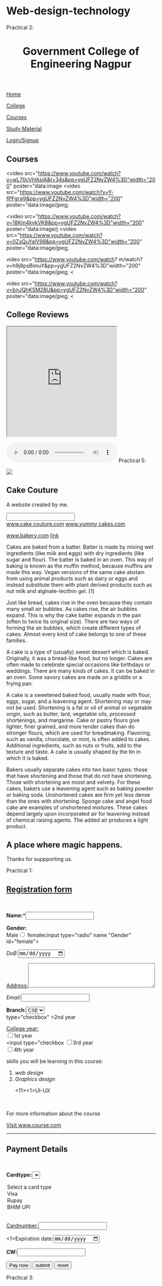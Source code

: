 # Web-design-technology
Practical 2:
<!DOCTYPE html>

<html lang="en">

<head>

<meta charset="UTF-8">

<meta name="viewport" content="width=device-width, initial-scale=1.0">

<title>Govt College of Engg Home</title>

<link href="styles.css" rel="stylesheet">

</head>

<body>

<header>

<h1>Government College of Engineering Nagpur</h1>

</header>

<nav>

<a href="#">Home</a>&nbsp; &nbsp;

<a href="#">College</a>&nbsp;&nbsp;

<a href="#">Courses</a>&nbsp;&nbsp;

<a href="#">Study Material</a>&nbsp;&nbsp;

<a href="#">Login/Signup</a>

</nav>

<main>

<section>

<h2>Courses</h2>

<video src="https://www.youtube.com/watch?v=wL70cVHAsjA&t=34s&pp=ygUFZ2NvZW4%3D"width="200" poster="data:image <video src="https://www.youtube.com/watch?v=Y-fPFgrxljI&pp=ygUFZ2NvZW4%3D"width="200" poster="data:image/jpeg;

<video src="https://www.youtube.com/watch?v=18Km4kykVK8&pp=ygUFZ2NvZW4%3D"width="200" poster="data:image/j <video src="https://www.youtube.com/watch?v=0ZxQuYalV98&pp=ygUFZ2NvZW4%3D"width="200" poster="data:image/jpeg;

video src="https://www.youtube.com/watch? m/watch?v=h9j8psBimuY&pp=ygUFZ2NvZW4%3D"width="200" poster="data:image/jpeg; <

video src="https://www.youtube.com/watch?v=bnJQhKSM28U&pp=ygUFZ2NvZW4%3D"width="200" poster="data:image/jpeg; <

</section>

<section>

<h2>College Reviews</h2>

<iframe width="300" height="300" src="https://www.youtube.com/embed/wL70cVHAsjA?si=MCAr-E7ntrxoRNPE" title="Y

<iframe width="300" height="300" src="https://www.youtube.com/embed/Y-fPFgrxljI?si=12MQYIbyiBSu6AXB" title="Y

<iframe width="300" height="300" src="https://www.youtube.com/embed/18Km4kykVK8?si=BaBuRTfYDANB1FUR" title="Y

<iframe width="300" height="300" src="https://www.youtube.com/embed/0ZxQuYalV98?si=WSpyqt1VvVE-3105" title="Y <iframe width="300" height="300" src="https://www.youtube.com/embed/h9j8psBimuY?si=MNR1RYKNZACmQ8n1" title="Y

<iframe width="300" height="300" src="https://www.youtube.com/embed/bnJQhKSM28U?si=B1p160ZGNhj10WRa" title="Y

</section>
<section>

<h2>Study Materials</h2>

<a href="#"target="_blank"><img src="data:image/jpeg;base64,/9j/4AAQSkZJRgABAQAAAQABAAD/2wCEAAkGBXMTEhUTEHI

href="#"target="_blank"><img src="data:image/png;base64,iVBORw0KGgoAAAANSUhEUgAAAZKAAAB7CAMAAACRgA3BAAAA

<a <a href="#"target="_blank"><img src="data:image/jpeg;base64,/9j/4AAQSkZJRgABAQAAAQABAAD/2wCEAAkGBxMTEHUTEXM

</section>

<section>

<h2>Our Founder</h2>

<img src="data:image/jpeg;base64,/9j/4AAQSkZJRgABAQAAAQABAAD/2wCEAAkGBXASEHITEBIVFRUWFRUVFxYVFhcZGB

</section>

<h3>Shri V C Rastogi</h3>

<p><b>Principal Secretary, Higher & Technical Education</b></p>

<a href="https://www.youtube.com">YouTube</a>

<a href="https://in.linkedin.com/" target="_blank" rel="noopener noreferrer">LinkedIn</a>

<a href="https://www.youtube.com/" target="_blank" rel="noopener noreferrer">Instagram</a>

<a href="https://www.youtube.com/" target="_blank" rel="noopener noreferrer">Facebook</a>

<p>An accomplished professional with more than two decades of comprehensive experience in new business buildi

<h4>About College</h4>

<p>This Institute, commonly referred as GCOEN, was started functioning in 2016 with 5 UG & 1 PG Engineering P

</section>

</main>

<footer>

<a href="#">FAQ</a>&nbsp;&nbsp;

<a href="#">Contact Us</a>&nbsp;&nbsp;

<a href="#">Terms of Use</a>&nbsp;&nbsp;

<a href="#">Privacy Policy</a>&nbsp;&nbsp;

<a href="#">Refund Policy</a>&nbsp;&nbsp;

<a href="#">&copy; 2024|GCOE</a>

</footer>

</body>

</html>
Practical 4:
<!DOCTYPE html>

<html lang="en">

<head>

<meta charset="UTF-8">

<meta name="viewpoint" content=width=device>

<title>Document</title>

<style>

div{ background-color:pink;

height: 200px;

width:300px;

padding: 18px;

border: 10px solid black;

margin:20px;}

</style>

</head>

<body>

<h2>GCOEN</h2>

<p><div>This Institute, commonly referred as GCOEN, was started functioning in 2016 with 5 UG & 1 PG Engineering Programmes under the administrative control of Higher and Technical Education, Govt. of Maharashtra. The Institute is affiliated to RTM Nagpur University Nagpur. Within a short span of time, GCOEN has established its own identity not only in the Vidarbha

region but also in the Maharashtra State. The students of high caliber are the backbones of the Institute.</div></p>

<p>It offers the following branches</p>

<p><div>1.Computer Science Engineering<br>

2.Electronics and Telecommunication<br>

3. Electrical Engineering<br>

4. Mechanical Engineering<br>

5.Civil Engineering</div>

</body>

</html>
<!DOCTYPE html>

<html lang="en">

<head>

<meta charset="UTF-8">

<title>CSS Grid</title>

<style>

display:grid;

.container{

grid-template-columns:repeat(4,1fr);

grid-gap:20px;

} .items[

}

background-color:pink;

border-radius:3px;

border: 3px green solid;

</style>

</head>

<body>

<div class="container">

<div class="items">Computer science and engineering (CSE) or Computer Science (CS) also integrated as Electrical engineering and Computer Science (EECS) in some universities, is an academic program at many universities which comprises approaches of computer science and computer engineering. There is no clear division in computing between science and engineering, just like in the field of materials science and engineering. However, some classes are historically more related to computer science (e.g. data structures and algorithms), and other to computer engineering (e.g. computer architecture). CSE is also a term often used in Europe to translate the name of technical or engineering informatics academic programs. It is offered in both undergraduate as well postgraduate with specializations.</div>

<div class="items">Electronics and Communications Engineering (ECE) course comes under the Engineering field that includes the study, design, development, and application of electrical circuits, electronics, and communication systems. ECE courses are available at various levels such as Diploma, UG, and PG, which are offered by more than 4000 colleges in India. Universities are adding new subjects to their curriculum, such as the IoT, so they can better prepare the students for the future.

This allows students to learn how to design and develop interconnected devices that further act as the backbone of smart homes, cities, and industries. Artificial Intelligence (AI) and Machine Learning (ML) are also finding their way into these courses, with applications in areas like optimizing communication networks and revolutionizing signal processing techniques.

</div>

<div class="items">Electrical engineering is the study of electricity, electronics, and electromagnetism. Electrical engineers design, build, test, analyze, and document a wide range of devices, machines, systems, and sub-systems.

</div>

</div>

</body>

</html>
<!DOCTYPE html>

<html lang="en">

<head>

<meta charset="UTF-8">

<title>Flexbox</title>

<style>

body {

font-family: Arial, Helvetica, sans-serif;

font-size:20px;

padding:0 20px 30px 0;

line-height:1.4;

}

flex .flex-container{

display: flex;

flex-wrap:wrap;

}

.flex-item{

width:75px;

height:75px;

background-color: lightskyblue;

border: 2px solid darkblue;

text-align:center;

font-size: 2em;

color:white;

font-weight:bold;

line-height:1.4;

}

#flex-item-1{background-color: lightpink;}

</style>

</head>

<body>

<div class="flex-container">

<div class="flex-item" id="flex-item-1">1</div>

<div class="flex-item" id="flex-item-2">2</div>

<div class="flex-item" id="flex-item-3">3</div>

<div class="flex-item" id="flex-item-4">4</div>

<div class="flex-item" id="flex-item-5">5</div>

</div>

</body>

</html>
<!DOCTYPE html>

<html lang="en">

<head>

<meta charset="UTF-8">

<meta name="viewport" content="width=device-width, initial-scale=1.0>

<title>Float Property</title>

<style>

body {margin:0 auto;

max-width: 900px;

width:90%;

}

#box[float:left;

margin:15px;

width:150px;

height: 150px;

border-radius:5px;

background-color:blue;

padding: 1em;

}

.special{background-color:red;

padding: 15px;

color:pink;

}

.cleared{clear: left

}

</style>

</head>

<body>

<h1>Float Property</h>

<img id="box" src="pic.jpeg" alt="pic">

<h1 class="special">Resume</h1>

<p>A resume opening statement is an important part of a job application, as it provides employers with the first impression of an applicant. A well-crafted statement can help an applicant

stand out from the competition and increase their chances of being noticed and considered for a position.</p>

<p>The primary benefit of a resume opening statement is that it allows applicants to quickly and efficiently summarize their career goals, qualifications and experiences. This summary

should be concise yet powerful. It should capture the attention of employers and help them to understand why an applicant is an ideal fit for the job. In addition to summarizing qualifications, a resume opening statement can also be used to express the applicant's enthusiasm for the position and highlight any unique skills they possess.

This helps employers to get a better sense of the applicant's personality and can help to spark their interest.</p>

</body>

</html>
<!DOCTYPE html>

<html>

<head>

<meta name="viewport" content="width=device-width, initial-scale=1.0">

<style>

body {

background-color: lightpink;

}

@media only screen and (max-width: 600px) {

body {

background-color: lightpink;

}

}

</style>

</head>

<body>

<p> Welcome to Government College of Engineering, Nagpur This Institute, commonly referred as GCOEN, was started functioning in 2016 with 5 UG & 1 PG Engineering Programmes under the administrative control of Higher and Technical Education, Govt. of Maharashtra. The Institute is affiliated to RTM Nagpur University Nagpur. Within a short span of time,<p> Welcome to Government College of Engineering, Nagpur This Institute, commonly referred as GCOEN, was started functioning in 2016 with 5 UG & 1 PG Engineering Programmes under the administrative control of Higher and Technical Education, Govt. of Maharashtra. The Institute is affiliated to RTM Nagpur University Nagpur. Within a short span of time, GCOEN has established its own identity not only in the Vidarbha region but also in the Maharashtra State. The students of high caliber are the backbones of the Institute.</p>

</body>

</html>
Practical 6:
<!DOCTYPE html>

<head>

<title>Practical no.6</title>

<style>

.main{background-color:pink;

padding:50px;}

.container (display:grid;

grid-template-columns: repeat(4,1fr);

grid-gap:20px;}

.items{background-color:purple;

border-radius:5px;

border: 3px green solid;

color:white;)

</style>

</head>

<div class="container">

<body>

<div class="items"><img src="cake.jpeg">

<p><h2>Type: JPEG</h2></p><p><h2>Size:8.14KB</h2></p></div>

<div class="items"><img src="cake.avif">

<p><h2>Type:AVIF</h2></p><p><h2>Size:5.93KB</h2></p></div>

<div class="items"><img src="cake.webp">

<p><h2>Type: WEBP</h2></p><p><h2>Size:5.67KB</h2></p></div>

<div class="items"><img src="cake.jpg">

<p><h2>Type: PNG</h2></p><p><h2>Size=10.3KB</h2></p></div>

</div>

<div class="main">

<iframe width="560" height="315" src="https://www.youtube.com/embed/vvNMOcZLOak?si=gfREPKV10_tOEFGW" title="YouTube video player" frameborder="0" allow="accelerometer; autoplay; clipboard-

write; encrypted-media; gyroscope; picture-in-picture; web-share" referrerpolicy="strict-origin-when-cross-origin" allowfullscreen></iframe>

</div>

<audio controls>

<source src="cc.mp3">

</audio>

</body>

</html>
Practical 5:
<!DOCTYPE html>

<html lang="en">

<head>

<title>Page Title</title>

<meta charset="UTF-8">

<meta name="viewport" content="width=device-width, initial-scale=1">

<style>

body {

}

font-family: Arial, Helvetica, sans-serif;

.header {

}

padding: 80px;

text-align: center;

background: #1abc9c;

color: pink;

font-family:verdana, genova, sans-serif;

text-shadow: 4px 4px 4px 10px black;

.header h1 {

}

font-size: 40px;

text-shadow: 4px 4px 4px 10px black;

.navbar {

}

overflow: hidden;

background-color: white;

.navbar a {

}

float: left;

display: block;

color:red;

text-align: center;

padding: 14px 20px;

text-decoration: underline;

.navbar a.right {

float: right;

}

.navbar a:hover {

background-color: #ddd;

color: black;

}

* {

box-sizing: border-box;

}

.row {

}

display: flex;

flex-wrap: wrap;

.side {

flex: 30%;

background-color: grey;font-decoration:underline;

font-style: italic;

text-align:center; text-transform:capitalze;

color:violet;

main {

background-color: light pink;

flex: 70%; font-align:center; letter spacing:0.1rem;

padding: 20px;

color:blue;

@media screen and (max-width: 700px) {

.row { }

flex-direction: column;

} @media screen and (max-width: 400px) {

.navbar a {

float: none;

width: 100%;footer {

padding: 20px; text-align: center; background: purple; color:white; text-shadow: 4px 4px 10px black; font-family:Arial, Helvetica, sans-serif;

</style>

</head>

<body>

<div class="header">

<p><img src="cake.png"></p> <h1>Cake Couture</h1> <p>A website created by me.</p> <input type="text" placeholder-"search...">

</div>

<div class="navbar"> <a href="#">www.cake couture.com</a> <a href="#">www.yummy cakes.com</a>

<a href="#">www.bakery.com</a> <a href="#" class="right">link</a>

</div>

<div class="row">

<div class="side"><p>Cakes are baked from a batter. Batter is made by mixing wet ingredients (like milk and eggs) with dry ingredients (like sugar and flour). The batter is baked in an oven. This way of baking is known as the muffin method, because muffins are made this way.
Vegan versions of the same cake abstain from using animal products such as dairy or eggs and instead substitute them with plant derived products such as nut milk and alginate-lecithin gel. [1]

Just like bread, cakes rise in the oven because they contain many small air bubbles. As cakes rise, the air bubbles expand. This is why the cake batter expands in the pan (often to twice its original size). There are two ways of forming the air bubbles, which create different types of cakes. Almost every kind of cake belongs to one of these families.</p><p>A cake is a type of (usually) sweet dessert which is baked. Originally, it was a bread-like food, but no longer. Cakes are often made to celebrate special occasions like birthdays or weddings. There are many kinds of cakes. It can be baked in an oven. Some savory cakes are made on a griddle or a frying pan.</p></div> <div class="main"><p>A cake is a sweetened baked food, usually made with flour, eggs, sugar, and a leavening agent. Shortening may or may not be used. Shortening is a fat or oil of animal or vegetable origin, such as butter, lard, vegetable oils, processed shortenings, and margarine. Cake or pastry flours give lighter, finer grained, and more tender cakes than do stronger flours, which are used for breadmaking. Flavoring, such as vanilla, chocolate, or mint, is often added to cakes. Additional ingredients, such as nuts or fruits, add to the texture and taste. A cake is usually shaped by the tin in which it is baked.

Bakers usually separate cakes into two basic types: those that have shortening and those that do not have shortening. Those with shortening are moist and velvety. For these cakes, bakers use a leavening agent such as baking powder or baking soda. Unshortened cakes are firm yet less dense than the ones with shortening. Sponge cake and angel food cake are examples of unshortened mixtures. These cakes depend largely upon incorporated air for leavening instead of chemical raising agents. The added air produces a light product.</p></div>

</div>

<div class="footer">

<h2>A place where magic happens.</h2>

<p>Thanks for suppporting us.</p>

</div>

</body>

</html>
Practical 1:
<!DOCTYPE html>

<html>

<head>

<title>form</title>

</head>

<form>

<h1><u>Registration form</u></h1><br>

<b>Name:</b>*<input type="text" id="name" name="name" required><br>

<b>Gender: </b><br>Male<input type="radio" name="Gender" id="male"> femalecinput type="radio" name "Gender" id="female"><br>

<em>DoB:</em><input type="date"><br>

<u>Address:</u><textarea name="Address" cols="40" rows="4"></textarea><br>

<i>Email:</i><input type="email" name="email"><br>

<b>Branch:</b><select><option>CSE</option><option>ETC</option><option>IT</option></select><br> type="checkbox" >2nd year<br>

<u>College year:</u><br><input type="checkbox" >1st year<br><input type="checkbox <input type="checkbox" >3rd year<br><input type="checkbox" >4th year<br>

skills you will be learning in this course:

<ol>

<li><i>web design</i></li>

<li><i>Graphics design</i></li>

<11><1>UI-UX</i></li>

</ol><br>

For more information about the course

<a href="https://www.course.com/">Visit www.course.com</a><br>

<hr><h1>Payment Details</h1><br>

<b>Cardtype:</b><select name="Cardtype" id="cardtype">

<option value="">Select a card type</option>

<option value="Visa">Visa</option> <option value="Rupay " >Rupay</option>

<option value="BHIM UPI">BHIM UPI</option></select><br>

<u>Cardnumber:</u><input type="number" name="cardnumber" id="cardnumber"><br>

<1>Expiration date:</i><input type="date" name="exp_date" id="exp_date"><br>

<b>CW:</b><input type="password" name="CV" id="CW"><br>

<input type="submit" value="Pay now">

<input type="submit" value="submit">

<input type="reset" value="reset">

</form>

</body>

</html>
Practical 3:
